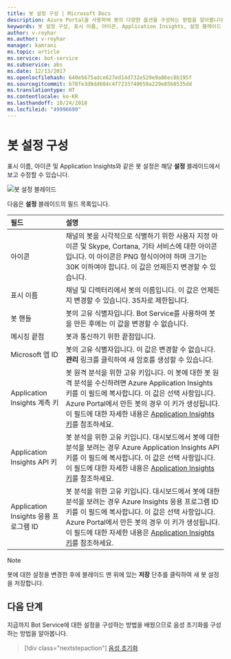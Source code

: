 ```yaml
---
title: 봇 설정 구성 | Microsoft Docs
description: Azure Portal을 사용하여 봇의 다양한 옵션을 구성하는 방법을 알아봅니다.
keywords: 봇 설정 구성, 표시 이름, 아이콘, Application Insights, 설정 블레이드
author: v-royhar
ms.author: v-royhar
manager: kamrani
ms.topic: article
ms.service: bot-service
ms.subservice: abs
ms.date: 12/13/2017
ms.openlocfilehash: 640e5675adce627ed14d732e529e9a86ec8b195f
ms.sourcegitcommit: b78fe3d8dd604c4f7233740658a229e85b8535dd
ms.translationtype: HT
ms.contentlocale: ko-KR
ms.lasthandoff: 10/24/2018
ms.locfileid: "49996690"
---
```

# <a name="configure-bot-settings"></a>봇 설정 구성

표시 이름, 아이콘 및 Application Insights와 같은 봇 설정은 해당 **설정** 블레이드에서 보고 수정할 수 있습니다.

![봇 설정 블레이드](~/media/bot-service-portal-configure-settings/bot-settings-blade.png)

다음은 **설정** 블레이드의 필드 목록입니다.

| 필드 | 설명 |
| :---  | :---        |
| 아이콘 | 채널의 봇을 시각적으로 식별하기 위한 사용자 지정 아이콘 및 Skype, Cortana, 기타 서비스에 대한 아이콘입니다. 이 아이콘은 PNG 형식이어야 하며 크기는 30K 이하여야 합니다. 이 값은 언제든지 변경할 수 있습니다. |
| 표시 이름 | 채널 및 디렉터리에서 봇의 이름입니다. 이 값은 언제든지 변경할 수 있습니다. 35자로 제한됩니다. |
| 봇 핸들 | 봇의 고유 식별자입니다. Bot Service를 사용하여 봇을 만든 후에는 이 값을 변경할 수 없습니다. |
| 메시징 끝점 | 봇과 통신하기 위한 끝점입니다. |
| Microsoft 앱 ID | 봇의 고유 식별자입니다. 이 값은 변경할 수 없습니다. **관리** 링크를 클릭하여 새 암호를 생성할 수 있습니다. |
| Application Insights 계측 키 | 봇 원격 분석을 위한 고유 키입니다. 이 봇에 대한 봇 원격 분석을 수신하려면 Azure Application Insights 키를 이 필드에 복사합니다. 이 값은 선택 사항입니다. Azure Portal에서 만든 봇의 경우 이 키가 생성됩니다. 이 필드에 대한 자세한 내용은 [Application Insights 키](~/bot-service-resources-app-insights-keys.md)를 참조하세요. |
| Application Insights API 키 | 봇 분석을 위한 고유 키입니다. 대시보드에서 봇에 대한 분석을 보려는 경우 Azure Application Insights API 키를 이 필드에 복사합니다. 이 값은 선택 사항입니다. 이 필드에 대한 자세한 내용은 [Application Insights 키](~/bot-service-resources-app-insights-keys.md)를 참조하세요. |
| Application Insights 응용 프로그램 ID | 봇 분석을 위한 고유 키입니다. 대시보드에서 봇에 대한 분석을 보려는 경우 Azure Insights 응용 프로그램 ID 키를 이 필드에 복사합니다. 이 값은 선택 사항입니다. Azure Portal에서 만든 봇의 경우 이 키가 생성됩니다. 이 필드에 대한 자세한 내용은 [Application Insights 키](~/bot-service-resources-app-insights-keys.md)를 참조하세요. |

> [!NOTE]
> 봇에 대한 설정을 변경한 후에 블레이드 맨 위에 있는 **저장** 단추를 클릭하여 새 봇 설정을 저장합니다.

## <a name="next-steps"></a>다음 단계
지금까지 Bot Service에 대한 설정을 구성하는 방법을 배웠으므로 음성 초기화를 구성하는 방법을 알아봅니다.
> [!div class="nextstepaction"]
> [음성 초기화](bot-service-manage-speech-priming.md)